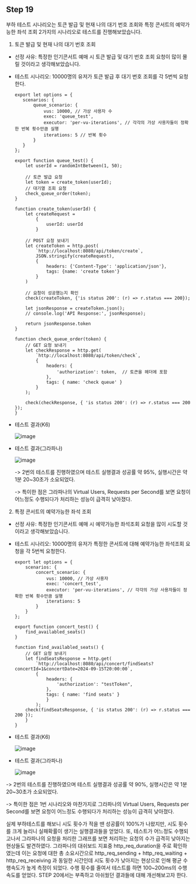 ## Step 19
부하 테스트 시나리오는 토큰 발급 및 현재 나의 대기 번호 조회와 특정 콘서트의 예약가능한 좌석 조회 2가지의 시나리오로 테스트를 진행해보았습니다.

1. 토큰 발급 및 현재 나의 대기 번호 조회
 - 선정 사유: 특정한 인기콘서트 예매 시 토큰 발급 및 대기 번호 조회 요청이 많이 몰릴 것이라고 생각해보았습니다.
 - 테스트 시나리오: 10000명의 유저가 토큰 발급 후 대기 번호 조회를 각 5번씩 요청한다.
   ```
   export let options = {
      scenarios: {
          queue_scenario: {
              vus: 10000, // 가상 사용자 수
              exec: 'queue_test',
              executor: 'per-vu-iterations', // 각각의 가상 사용자들이 정확한 반복 횟수만큼 실행
              iterations: 5 // 반복 횟수
          }
      }
   };

   export function queue_test() {    
       let userId = randomIntBetween(1, 50);
   
       // 토큰 발급 요청
       let token = create_token(userId);
       // 대기열 조회 요청
       check_queue_order(token);
   }
   
   function create_token(userId) {
       let createRequest =
           {
               userId: userId
           }
   
       // POST 요청 보내기
       let createToken = http.post(
           `http://localhost:8080/api/token/create`,
           JSON.stringify(createRequest),
           {   
               headers: {'Content-Type': 'application/json'},
               tags: {name: 'create token'}
           }
       )
   
       // 요청이 성공했는지 확인
       check(createToken, {'is status 200': (r) => r.status === 200});
   
       let jsonResponse = createToken.json();
       // console.log('API Response:', jsonResponse);
   
       return jsonResponse.token
   }
   
   function check_queue_order(token) {
       // GET 요청 보내기
       let checkResponse = http.get(
           `http://localhost:8080/api/token/check`,
           {
               headers: {
                   'authorization': token,  // 토큰을 헤더에 포함
               },
               tags: { name: 'check queue' }
           }
       );
   
       check(checkResponse, { 'is status 200': (r) => r.status === 200 });
   }
   ```
 - 테스트 결과(K6)
  
   ![image](https://github.com/user-attachments/assets/1846f52a-53ae-483a-b070-6d7732042321)

 - 테스트 결과(그라파나)
   
   ![image](https://github.com/user-attachments/assets/d822fdaf-b9a6-46a0-b67c-dca077233313)

   -> 2번의 테스트를 진행하였으며 테스트 실행결과 성공률 약 95%, 실행시간은 약 1분 20~30초가 소요되었다.
   
   -> 특이한 점은 그라파나의 Virtual Users, Requests per Second를 보면 요청이 어느정도 수행되다가 처리하는 성능이 급격히 낮아졌다.

 
 2. 특정 콘서트의 예약가능한 좌석 조회 
  - 선정 사유: 특정한 인기콘서트 예매 시 예약가능한 좌석조회 요청을 많이 시도할 것이라고 생각해보았습니다.
  - 테스트 시나리오: 10000명의 유저가 특정한 콘서트에 대해 예약가능한 좌석조회 요청을 각 5번씩 요청한다.
    ```
    export let options = {
        scenarios: {
            concert_scenario: {
                vus: 10000, // 가상 사용자
                exec: 'concert_test',
                executor: 'per-vu-iterations', // 각각의 가상 사용자들이 정확한 반복 횟수만큼 실행
                iterations: 5
            }
        }
    };
    
    export function concert_test() {   
        find_availabled_seats()
    }
    
    function find_availabled_seats() {
        // GET 요청 보내기
        let findSeatsResponse = http.get(
            `http://localhost:8080/api/concert/findSeats?concertId=1&concertDate=2024-09-15T20:00:00`,
            {
                headers: {
                    'authorization': "testToken",
                },
                tags: { name: 'find seats' }
                }
            );
        check(findSeatsResponse, { 'is status 200': (r) => r.status === 200 });
        }
    }
    ```
  - 테스트 결과(K6)
   
    ![image](https://github.com/user-attachments/assets/6decdbb9-fbd4-4eb3-b0f2-4befc1fa5102)

  - 테스트 결과(그라파나)

    ![image](https://github.com/user-attachments/assets/fc83e7ef-ef1a-40f0-88ee-58d640056c0e)
  
   -> 2번의 테스트를 진행하였으며 테스트 실행결과 성공률 약 90%, 실행시간은 약 1분 20~30초가 소요되었다.
   
   -> 특이한 점은 1번 시나리오와 마찬가지로 그라파나의 Virtual Users, Requests per Second를 보면 요청이 어느정도 수행되다가 처리하는 성능이 급격히 낮아졌다.

실제 부하테스트를 해보니 시도 횟수가 적을 땐 성공률이 100%가 나왔지만, 시도 횟수를 크게 늘리니 실패확률이 생기는 실행결과들을 얻었다.
또, 테스트가 어느정도 수행되고나서 그라파나의 요청을 처리한 그래프를 보면 처리하는 요청의 수가 급격히 낮아지는 현상들도 발견하였다.
그라파나의 대쉬보드 지표중 http_req_duration을 주로 확인하였는데 이는 요청에 대한 총 소요시간으로 http_req_sending + http_req_waiting + http_req_receiving 과 동일한 시간인데 시도 횟수가 낮아지는 현상으로 인해 평균 수행속도가 높게 측정이 되었다. 수행 횟수를 줄여서 테스트를 하면 100~200ms의 수행속도를 얻었다. 
STEP 20에서는 부족하고 아쉬웠던 결과들에 대해 개선해보고자 한다.

   



